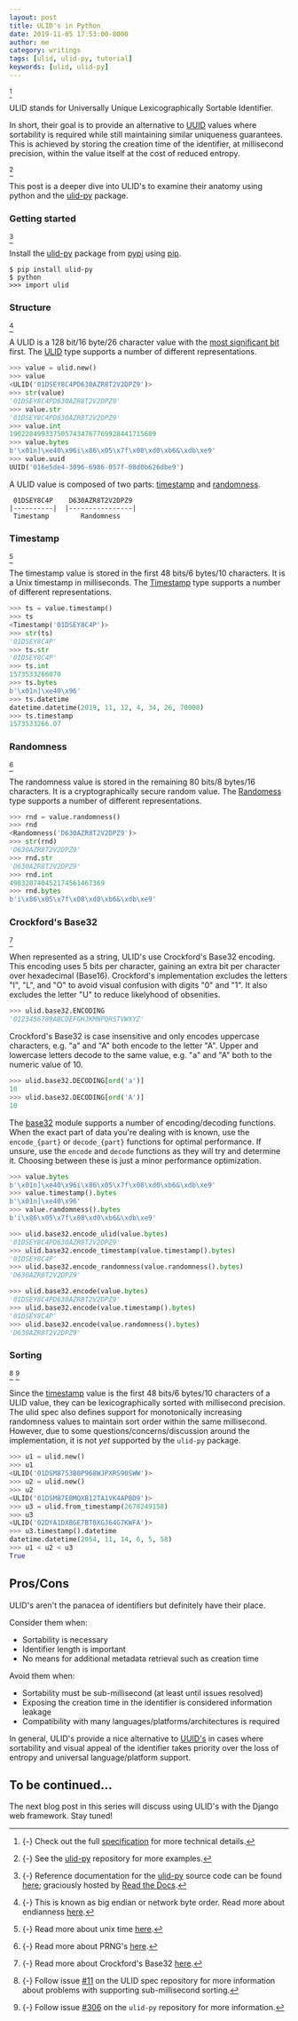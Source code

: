 ```yaml
---
layout: post
title: ULID's in Python
date: 2019-11-05 17:53:00-8000
author: me
category: writings
tags: [ulid, ulid-py, tutorial]
keywords: [ulid, ulid-py]
---
```


[^ulid-spec]

ULID stands for Universally Unique Lexicographically Sortable Identifier.

In short, their goal is to provide an alternative to [UUID](https://en.wikipedia.org/wiki/Universally_unique_identifier) values where sortability is required while still maintaining similar uniqueness guarantees. This is achieved by storing the creation time of the identifier, at millisecond precision, within the value itself at the cost of reduced entropy.

[^ulid-spec]: {-}
  Check out the full [specification](https://github.com/ulid/spec) for more technical details.

[^ulid-py]

This post is a deeper dive into ULID's to examine their anatomy using python and the [ulid-py](https://github.com/ahawker/ulid) package.

[^ulid-py]: {-}
  See the [ulid-py](https://github.com/ahawker/ulid) repository for more examples.

### Getting started

[^ulid-py-docs]

Install the [ulid-py](https://github.com/ahawker/ulid) package from [pypi](https://pypi.org/project/ulid-py/) using [pip](https://pypi.org/project/pip/).

[^ulid-py-docs]: {-}
  Reference documentation for the [ulid-py](https://github.com/ahawker/ulid) source code can be found [here](https://ulid.readthedocs.io/en/latest/); graciously hosted by [Read the Docs](https://readthedocs.org).

```
$ pip install ulid-py
$ python
>>> import ulid
```

### Structure

[^endianness]

A ULID is a 128 bit/16 byte/26 character value with the [most significant bit](https://en.wikipedia.org/wiki/Bit_numbering#Most_significant_bit) first. The [ULID](https://ulid.readthedocs.io/en/latest/ulid.html#ulid.ulid.ULID) type supports a number of different representations.

[^endianness]: {-}
  This is known as big endian or network byte order. Read more about endianness [here](https://en.wikipedia.org/wiki/Endianness).

```python
>>> value = ulid.new()
>>> value
<ULID('01DSEY8C4PD630AZR8T2V2DPZ9')>
>>> str(value)
'01DSEY8C4PD630AZR8T2V2DPZ9'
>>> value.str
'01DSEY8C4PD630AZR8T2V2DPZ9'
>>> value.int
1902284993375057434767769928441715689
>>> value.bytes
b'\x01n]\xe40\x96i\x86\x05\x7f\x08\xd0\xb6&\xdb\xe9'
>>> value.uuid
UUID('016e5de4-3096-6986-057f-08d0b626dbe9')
```

A ULID value is composed of two parts: [timestamp](./#timestamp) and [randomness](./#randomness).

```
 01DSEY8C4P    D630AZR8T2V2DPZ9
|----------|  |----------------|
 Timestamp        Randomness
```

### Timestamp

[^epoch]

The timestamp value is stored in the first 48 bits/6 bytes/10 characters. It is a Unix timestamp in milliseconds. The [Timestamp](https://ulid.readthedocs.io/en/latest/ulid.html#ulid.ulid.Timestamp) type supports a number of different representations.

```python
>>> ts = value.timestamp()
>>> ts
<Timestamp('01DSEY8C4P')>
>>> str(ts)
'01DSEY8C4P'
>>> ts.str
'01DSEY8C4P'
>>> ts.int
1573533266070
>>> ts.bytes
b'\x01n]\xe40\x96'
>>> ts.datetime
datetime.datetime(2019, 11, 12, 4, 34, 26, 70000)
>>> ts.timestamp
1573533266.07
```

[^epoch]: {-}
  Read more about unix time [here](https://en.wikipedia.org/wiki/Unix_time).

### Randomness

[^prng]

The randomness value is stored in the remaining 80 bits/8 bytes/16 characters. It is a cryptographically secure random value. The [Randomess](https://ulid.readthedocs.io/en/latest/ulid.html#ulid.ulid.Randomness) type supports a number of different representations.

```python
>>> rnd = value.randomness()
>>> rnd
<Randomness('D630AZR8T2V2DPZ9')>
>>> str(rnd)
'D630AZR8T2V2DPZ9'
>>> rnd.str
'D630AZR8T2V2DPZ9'
>>> rnd.int
498320740452174561467369
>>> rnd.bytes
b'i\x86\x05\x7f\x08\xd0\xb6&\xdb\xe9'
```

[^prng]: {-}
  Read more about PRNG's [here](https://en.wikipedia.org/wiki/Pseudorandom_number_generator).

### Crockford's Base32

[^base32]

When represented as a string, ULID's use Crockford's Base32 encoding. This encoding uses 5 bits per character, gaining an extra bit per character over hexadecimal (Base16). Crockford's implementation excludes the letters "I", "L", and "O" to avoid visual confusion with digits "0" and "1". It also excludes the letter "U" to reduce likelyhood of obsenities.

```python
>>> ulid.base32.ENCODING
'0123456789ABCDEFGHJKMNPQRSTVWXYZ'
```

Crockford's Base32 is case insensitive and only encodes uppercase characters, e.g. "a" and "A" both encode to the letter "A". Upper and lowercase letters decode to the same value, e.g. "a" and "A" both to the numeric value of 10.

```python
>>> ulid.base32.DECODING[ord('a')]
10
>>> ulid.base32.DECODING[ord('A')]
10
```

The [base32](https://ulid.readthedocs.io/en/latest/base32.html) module supports a number of encoding/decoding functions. When the exact part of data you're dealing with is known, use the `encode_{part}` or `decode_{part}` functions for optimal performance. If unsure, use the `encode` and `decode` functions as they will try and determine it. Choosing between these is just a minor performance optimization.

```python
>>> value.bytes
b'\x01n]\xe40\x96i\x86\x05\x7f\x08\xd0\xb6&\xdb\xe9'
>>> value.timestamp().bytes
b'\x01n]\xe40\x96'
>>> value.randomness().bytes
b'i\x86\x05\x7f\x08\xd0\xb6&\xdb\xe9'

>>> ulid.base32.encode_ulid(value.bytes)
'01DSEY8C4PD630AZR8T2V2DPZ9'
>>> ulid.base32.encode_timestamp(value.timestamp().bytes)
'01DSEY8C4P'
>>> ulid.base32.encode_randomness(value.randomness().bytes)
'D630AZR8T2V2DPZ9'

>>> ulid.base32.encode(value.bytes)
'01DSEY8C4PD630AZR8T2V2DPZ9'
>>> ulid.base32.encode(value.timestamp().bytes)
'01DSEY8C4P'
>>> ulid.base32.encode(value.randomness().bytes)
'D630AZR8T2V2DPZ9'
```

[^base32]: {-}
  Read more about Crockford's Base32 [here](https://en.wikipedia.org/wiki/Base32#Crockford's_Base32).

### Sorting

[^monotonic-issue-ulid]
[^monotonic-issue-ulid-py]

Since the [timestamp](./#timestamp) value is the first 48 bits/6 bytes/10 characters of a ULID value, they can be lexicographically sorted with millisecond precision. The ulid spec also defines support for monotonically increasing randomness values to maintain sort order within the same millisecond. However, due to some questions/concerns/discussion around the implementation, it is not _yet_ supported by the `ulid-py` package.

```python
>>> u1 = ulid.new()
>>> u1
<ULID('01DSM8753B0P968WJPXRS90SWW')>
>>> u2 = ulid.new()
>>> u2
<ULID('01DSM87EBMQXB12TA1VK4APBD9')>
>>> u3 = ulid.from_timestamp(2678249158)
>>> u3
<ULID('02DYA1DXBGE7BT0XGJ64G7KWFA')>
>>> u3.timestamp().datetime
datetime.datetime(2054, 11, 14, 6, 5, 58)
>>> u1 < u2 < u3
True
```

[^monotonic-issue-ulid]: {-}
 Follow issue [#11](https://github.com/ulid/spec/issues/11) on the ULID spec repository for more information about problems with supporting sub-millisecond sorting.

[^monotonic-issue-ulid-py]: {-}
 Follow issue [#306](https://github.com/ulid/spec/issues/11) on the `ulid-py` repository for more information.

## Pros/Cons

ULID's aren't the panacea of identifiers but definitely have their place.

Consider them when:

* Sortability is necessary
* Identifier length is important
* No means for additional metadata retrieval such as creation time

Avoid them when:

* Sortability must be sub-millisecond (at least until issues resolved)
* Exposing the creation time in the identifier is considered information leakage
* Compatibility with many languages/platforms/architectures is required

In general, ULID's provide a nice alternative to [UUID's](https://en.wikipedia.org/wiki/Universally_unique_identifier) in cases where sortability and visual appeal of the identifier takes priority over the loss of entropy and universal language/platform support.

## To be continued...

The next blog post in this series will discuss using ULID's with the Django web framework. Stay tuned!
